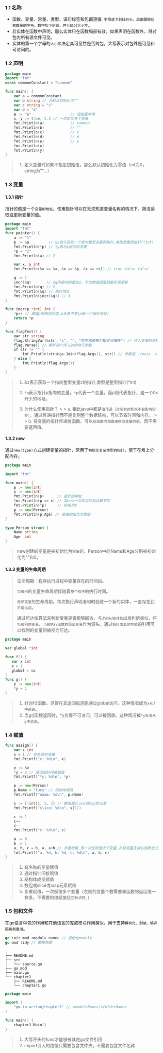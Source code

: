 ### 1.1 名称

- 函数、变量、常量、类型、语句标签和包都遵循: `字母或下划线开头，后面跟随任意数量的字符，数字和下划线，并且区分大小写`。
- 若实体在函数中声明，那么实体只在函数局部有效。如果声明在函数外，将对包内所有源文件可见。
- 实体的第一个字母的`大小写`决定其可见性是否跨包，大写表示对包外是可见和可访问的。

### 1.2 声明

```go
package main
import "fmt"
const commonConstant = "common"

func main() {
	var a = commonConstant
	var b string // 会默认初始化为""
	var c string = "c"
	var d = "d"
	e := "e"                  // 短变量声明
	x, y := true, 2.3 // 一次定义多个变量
	fmt.Println(a)            // common
	fmt.Println(b)            // ""
	fmt.Println(c)            // c
	fmt.Println(d)            // d
	fmt.Println(e)            // e
	fmt.Println(x)
	fmt.Println(y)
}
```

> 1. 定义变量时如果不指定初始值，那么默认初始化为零值（int为0，string为""...）

### 1.3 变量

#### 1.3.1 指针

指针的值是一个`变量的地址`。使用指针可以在无须知道变量名称的情况下，简洁读取或更新变量的值。

```go
package main
import "fmt"
func pointer() {
	a := "1"
	p := &a         // &z表示获取一个指向整型变量的指针,类型是整型指针(*int)
	fmt.Println(*p) // *p表示p指向的变量
	*p = "2"
	fmt.Println(a) // 2

	var x, y int
	fmt.Println(&x == &x, &x == &y, &x == nil) // true false false

	q := 1
	incr(&q)       // &q所指向的值加1，不依赖返回值就能实现更新
	fmt.Println(q) // 2
	fmt.Println(&q) // 指针地址
	fmt.Println(incr(&q)) // 3
}

func incr(p *int) int {
	*p++ // 递增p所指向的值,p本身不变(p是一个指针地址)
	return *p
}

func flagTest() {
	var str string
	flag.StringVar(&str, "s", "", "将空格替换为指定分隔符") // 传入变量的指针,不需要返回值就能改变str的值
	flag.Parse() // 解析用户传入的命令行参数
	if str != "" {
		fmt.Println(strings.Join(flag.Args(), str)) // 参数是 ./main -s / a bc 输出 a/bc
	} else {
		fmt.Println(flag.Args())
	}
}
```

> 1. &z表示获取一个指向整型变量z的指针,类型是整型指针(*int)
>
> 2. `*p`表示指针p指向的变量，`*p`代表一个变量。而p则代表指针，是一个0x开头的地址。
>
> 3. 为什么使用指针？
     >
     >    a. 相比java中都是`值传递（对形参的修改不会影响实参）`，通过传递指针而不是复制整个数据结构，可以节省时间和内存。
     >
     >    b. 将变量的指针传递给函数，可以`在函数内部直接修改变量的值`，而不需要返回值。

#### 1.3.2 new

通过`new(type)`方式创建变量的指针，常用于`初始化复杂类型的指针`，便于在堆上分配内存。

```go
package main

import "fmt"

func main() {
	p := new(int)
	x := new(int)
	fmt.Println(p)      // 指针的地址
	fmt.Println(p == x) // 每new一次每次的地址都不同
	fmt.Println(*p)     // 初始为0
    p := new(Person)
	fmt.Println(p.Age) // 会被初始化为零值
}

type Person struct {
	Name string
	Age  int
}
```

> new创建的变量是被初始化为`零值`的，Person中的Name和Age分别被初始化为""和0。

#### 1.3.3 变量的生命周期

> 生命周期：程序执行过程中变量存在的时间段。
>
> `包级别`的变量生命周期伴随着`整个程序`的执行时间。
>
> `局部变量`的生命周期，每次执行声明语句时创建一个新的实体，一直存在到`不可访问`。
>
> 通过可达性算法来判断变量是否能够回收。与`JVM从根对象`出发判断类似，将`包级别的变量`、`当前执行函数的局部变量`作为源头，通过`指针或其他方式`的引用可以找到的变量则被视为可达。

```go
package main

var global *int

func f() {
   var x int
   x = 1
   global = &x
}
func g() {
    y := new(int)
    *y = 1
}
```

> 1. 针对f()函数，尽管在其返回后还能通过global访问，这种情况成为`x从f中逃逸`。
> 2. 当g()函数返回时，*y变得不可访问，可以被回收。这种情况被`*y无法从g中逃逸`。

### 1.4 赋值

```go
func assign() {
	var x int
	x = 1 // 有名称的变量
	fmt.Printf("x: %d\n", x)

	y := &x
	*y = 2 // 通过指针间接赋值
	fmt.Printf("*y: %d\n", *y)

	p := new(Person)
	p.Name = "lucy" // 结构体成员
	fmt.Printf("name: %s\n", p.Name)

	s := []int{1, 2, 3} // 数组或slice或map的元素
	fmt.Printf("slice: %d\n", s[1])

	c := 1
	c++
	c--
	fmt.Printf("c: %d\n", c)

	a := 0
	b := 1
	a, b, c = b, a, a+b // 多重赋值,即一次性赋值多个变量,并且变量支持右侧表达式推演
	fmt.Printf("a: %d, b: %d, c: %d\n", a, b, c)
}
```

> 1. 有名称的变量赋值
> 2. 通过指针间接赋值
> 3. 结构体成员赋值
> 4. 数组或slice或map元素赋值
> 5. 多重赋值，一次赋值多个变量（左侧的变量个数需要和函数的返回值一样多，不需要的值赋值给`空标识符_`）

### 1.5 包和文件

在go语言中包的作用和其他语言的库或模块作用类似，用于支持`模块化、封装、编译隔离和重用`。

```go
go init mod <module name> // 初始化module
go mod tidy // 整理依赖
```

```shell
.
├── README.md
├── src
│   └── source.go
├── go.mod
├── main.go
└── chapter1
    ├── README.md
    └── chapter1.go
```

```go
package main

import (
	"go-in-action/chapter1" // <moduleName>/<folderName>
)

func main() {
	chapter1.Main()
}
```

> 1. 大写开头的func才能够被其他go文件引用
> 2. import引入的路径只需要包含文件夹，不需要包含文件名称

